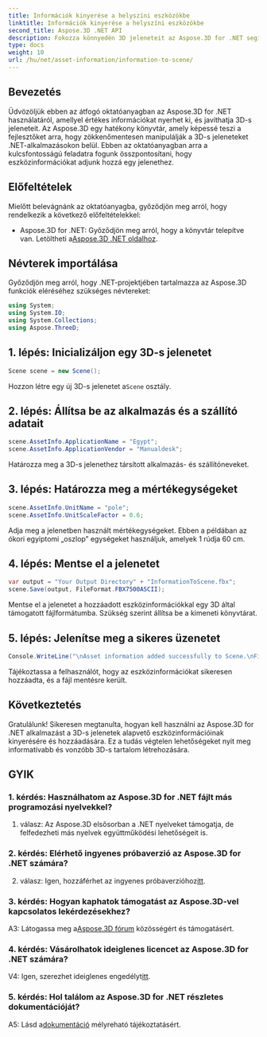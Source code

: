 ```yaml
---
title: Információk kinyerése a helyszíni eszközökbe
linktitle: Információk kinyerése a helyszíni eszközökbe
second_title: Aspose.3D .NET API
description: Fokozza könnyedén 3D jeleneteit az Aspose.3D for .NET segítségével. Ismerje meg, hogyan adhat hozzá értékes információkat lépésről lépésre. Töltse le most a dinamikus 3D élményért.
type: docs
weight: 10
url: /hu/net/asset-information/information-to-scene/
---
```

## Bevezetés

Üdvözöljük ebben az átfogó oktatóanyagban az Aspose.3D for .NET használatáról, amellyel értékes információkat nyerhet ki, és javíthatja 3D-s jeleneteit. Az Aspose.3D egy hatékony könyvtár, amely képessé teszi a fejlesztőket arra, hogy zökkenőmentesen manipulálják a 3D-s jeleneteket .NET-alkalmazásokon belül. Ebben az oktatóanyagban arra a kulcsfontosságú feladatra fogunk összpontosítani, hogy eszközinformációkat adjunk hozzá egy jelenethez.

## Előfeltételek

Mielőtt belevágnánk az oktatóanyagba, győződjön meg arról, hogy rendelkezik a következő előfeltételekkel:

- Aspose.3D for .NET: Győződjön meg arról, hogy a könyvtár telepítve van. Letöltheti a[Aspose.3D .NET oldalhoz](https://releases.aspose.com/3d/net/).

## Névterek importálása

Győződjön meg arról, hogy .NET-projektjében tartalmazza az Aspose.3D funkciók eléréséhez szükséges névtereket:

```csharp
using System;
using System.IO;
using System.Collections;
using Aspose.ThreeD;
```

## 1. lépés: Inicializáljon egy 3D-s jelenetet

```csharp
Scene scene = new Scene();
```

 Hozzon létre egy új 3D-s jelenetet a`Scene` osztály.

## 2. lépés: Állítsa be az alkalmazás és a szállító adatait

```csharp
scene.AssetInfo.ApplicationName = "Egypt";
scene.AssetInfo.ApplicationVendor = "Manualdesk";
```

Határozza meg a 3D-s jelenethez társított alkalmazás- és szállítóneveket.

## 3. lépés: Határozza meg a mértékegységeket

```csharp
scene.AssetInfo.UnitName = "pole";
scene.AssetInfo.UnitScaleFactor = 0.6;
```

Adja meg a jelenetben használt mértékegységeket. Ebben a példában az ókori egyiptomi „oszlop” egységeket használjuk, amelyek 1 rúdja 60 cm.

## 4. lépés: Mentse el a jelenetet

```csharp
var output = "Your Output Directory" + "InformationToScene.fbx";
scene.Save(output, FileFormat.FBX7500ASCII);
```

Mentse el a jelenetet a hozzáadott eszközinformációkkal egy 3D által támogatott fájlformátumba. Szükség szerint állítsa be a kimeneti könyvtárat.

## 5. lépés: Jelenítse meg a sikeres üzenetet

```csharp
Console.WriteLine("\nAsset information added successfully to Scene.\nFile saved at " + output);
```

Tájékoztassa a felhasználót, hogy az eszközinformációkat sikeresen hozzáadta, és a fájl mentésre került.

## Következtetés

Gratulálunk! Sikeresen megtanulta, hogyan kell használni az Aspose.3D for .NET alkalmazást a 3D-s jelenetek alapvető eszközinformációinak kinyerésére és hozzáadására. Ez a tudás végtelen lehetőségeket nyit meg informatívabb és vonzóbb 3D-s tartalom létrehozására.

## GYIK

### 1. kérdés: Használhatom az Aspose.3D for .NET fájlt más programozási nyelvekkel?

1. válasz: Az Aspose.3D elsősorban a .NET nyelveket támogatja, de felfedezheti más nyelvek együttműködési lehetőségeit is.

### 2. kérdés: Elérhető ingyenes próbaverzió az Aspose.3D for .NET számára?

 2. válasz: Igen, hozzáférhet az ingyenes próbaverzióhoz[itt](https://releases.aspose.com/).

### 3. kérdés: Hogyan kaphatok támogatást az Aspose.3D-vel kapcsolatos lekérdezésekhez?

 A3: Látogassa meg a[Aspose.3D fórum](https://forum.aspose.com/c/3d/18) közösségért és támogatásért.

### 4. kérdés: Vásárolhatok ideiglenes licencet az Aspose.3D for .NET számára?

 V4: Igen, szerezhet ideiglenes engedélyt[itt](https://purchase.aspose.com/temporary-license/).

### 5. kérdés: Hol találom az Aspose.3D for .NET részletes dokumentációját?

 A5: Lásd a[dokumentáció](https://reference.aspose.com/3d/net/) mélyreható tájékoztatásért.